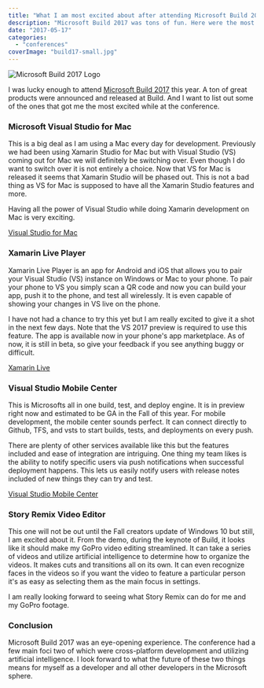 ```yaml
---
title: "What I am most excited about after attending Microsoft Build 2017"
description: "Microsoft Build 2017 was tons of fun. Here were the most exciting takeaways."
date: "2017-05-17"
categories: 
  - "conferences"
coverImage: "build17-small.jpg"
---
```


![Microsoft Build 2017 Logo](/images/ForPosts/build17-small.jpg)

I was lucky enough to attend [Microsoft Build 2017](https://build.microsoft.com) this year. A ton of great products were announced and released at Build. And I want to list out some of the ones that got me the most excited while at the conference.

### Microsoft Visual Studio for Mac

This is a big deal as I am using a Mac every day for development. Previously we had been using Xamarin Studio for Mac but with Visual Studio (VS) coming out for Mac we will definitely be switching over. Even though I do want to switch over it is not entirely a choice. Now that VS for Mac is released it seems that Xamarin Studio will be phased out. This is not a bad thing as VS for Mac is supposed to have all the Xamarin Studio features and more.

Having all the power of Visual Studio while doing Xamarin development on Mac is very exciting.

[Visual Studio for Mac](https://www.visualstudio.com/vs/visual-studio-mac/)

### Xamarin Live Player

Xamarin Live Player is an app for Android and iOS that allows you to pair your Visual Studio (VS) instance on Windows or Mac to your phone. To pair your phone to VS you simply scan a QR code and now you can build your app, push it to the phone, and test all wirelessly. It is even capable of showing your changes in VS live on the phone.

I have not had a chance to try this yet but I am really excited to give it a shot in the next few days. Note that the VS 2017 preview is required to use this feature. The app is available now in your phone's app marketplace. As of now, it is still in beta, so give your feedback if you see anything buggy or difficult.

[Xamarin Live](https://www.xamarin.com/live)

### Visual Studio Mobile Center

This is Microsofts all in one build, test, and deploy engine. It is in preview right now and estimated to be GA in the Fall of this year. For mobile development, the mobile center sounds perfect. It can connect directly to Github, TFS, and vsts to start builds, tests, and deployments on every push.

There are plenty of other services available like this but the features included and ease of integration are intriguing. One thing my team likes is the ability to notify specific users via push notifications when successful deployment happens. This lets us easily notify users with release notes included of new things they can try and test.

[Visual Studio Mobile Center](https://www.visualstudio.com/vs/mobile-center/)

### Story Remix Video Editor

This one will not be out until the Fall creators update of Windows 10 but still, I am excited about it. From the demo, during the keynote of Build, it looks like it should make my GoPro video editing streamlined. It can take a series of videos and utilize artificial intelligence to determine how to organize the videos. It makes cuts and transitions all on its own. It can even recognize faces in the videos so if you want the video to feature a particular person it's as easy as selecting them as the main focus in settings.

I am really looking forward to seeing what Story Remix can do for me and my GoPro footage.

### Conclusion

Microsoft Build 2017 was an eye-opening experience. The conference had a few main foci two of which were cross-platform development and utilizing artificial intelligence. I look forward to what the future of these two things means for myself as a developer and all other developers in the Microsoft sphere.
